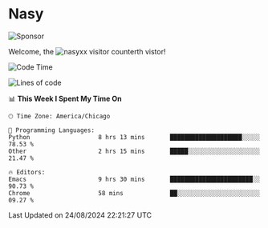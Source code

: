 # Nasy

<!--
<p align="center">
<img height="200" src="https://github-readme-stats.vercel.app/api?username=nasyxx&count_private=true&show_icons=true&theme=dracula&include_all_commits=true"/>
<img height="200" src="https://github-readme-stats.vercel.app/api/top-langs/?username=nasyxx&theme=dracula&hide=html,jupyter+notebook&count_private=true&show_icons=true"/>
</p>

  
----------------
-->

![Sponsor](https://img.shields.io/static/v1.svg?label=Sponsor&message=%E2%9D%A4&logo=GitHub&style=flat&color=pink)
 
Welcome, the ![nasyxx visitor counter](https://count.getloli.com/get/@nasyxx?theme=rule34)th vistor!
 
<!--START_SECTION:waka-->
![Code Time](http://img.shields.io/badge/Code%20Time-4%2C599%20hrs%2054%20mins-blue)

![Lines of code](https://img.shields.io/badge/From%20Hello%20World%20I%27ve%20Written-6.4%20million%20lines%20of%20code-blue)

📊 **This Week I Spent My Time On** 

```text
🕑︎ Time Zone: America/Chicago

💬 Programming Languages: 
Python                   8 hrs 13 mins       ████████████████████░░░░░   78.53 % 
Other                    2 hrs 15 mins       █████░░░░░░░░░░░░░░░░░░░░   21.47 % 

🔥 Editors: 
Emacs                    9 hrs 30 mins       ███████████████████████░░   90.73 % 
Chrome                   58 mins             ██░░░░░░░░░░░░░░░░░░░░░░░   09.27 % 
```


 Last Updated on 24/08/2024 22:21:27 UTC
<!--END_SECTION:waka-->

<!-- ![visitors](https://visitor-badge.laobi.icu/badge?page_id=nasyxx.nasyxx) -->
